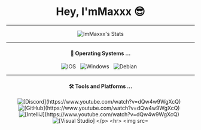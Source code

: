<h1 align="center">Hey, I'mMaxxx 😎</h1>


<hr>

<p align="center">
    <img src="https://github-readme-stats.vercel.app/api?username=lmMaxxx&show_icons=true&theme=codeSTACKr&count_private=true&include_all_commits=true&custom_title=Stats&hide=issues,stars" alt="lmMaxxx's Stats"/>

<hr>

<h4 align="center">🌱  Operating Systems ...</h4>

<p align="center">
    <img src="https://img.shields.io/badge/IOS-000000?style=for-the-badge&logo=ios&logoColor=white" alt="IOS">&nbsp;&nbsp;
    <img src="https://img.shields.io/badge/Windows-0F5BEA?style=for-the-badge&logo=windows&logoColor=white" alt="Windows">&nbsp;&nbsp;
    <img src="https://img.shields.io/badge/Debian-B70000?style=for-the-badge&logo=debian&logoColor=white" alt="Debian">&nbsp;&nbsp;
</p>

<hr>

<h4 align="center">🛠️ Tools and Platforms ...</h4>
<p align="center">
    <img src="https://img.shields.io/badge/Discord-7289DA?style=for-the-badge&logo=discord&logoColor=white" alt="[Discord](https://www.youtube.com/watch?v=dQw4w9WgXcQ)">&nbsp;&nbsp;    
    <img src="https://img.shields.io/badge/GitHub-100000?style=for-the-badge&logo=github&logoColor=white" alt="[GitHub](https://www.youtube.com/watch?v=dQw4w9WgXcQ)">&nbsp;&nbsp;    
    <img src="https://img.shields.io/badge/IntelliJ_IDEA-000000.svg?style=for-the-badge&logo=intellij-idea&logoColor=white" alt="[IntelliJ](https://www.youtube.com/watch?v=dQw4w9WgXcQ)">&nbsp;&nbsp;
    <img src="https://img.shields.io/badge/Visual_Studio-5C2D91?style=for-the-badge&logo=visual%20studio&logoColor=white" alt="[Visual Studio]
</p>

<hr>

<img src="https://activity-graph.herokuapp.com/graph?username=lmMaxxx&area=true&hide_border=true&theme=gotham" alt="lmMaxxx's Stats"/>
